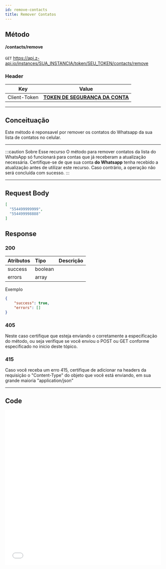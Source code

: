 ```yaml
---
id: remove-contacts
title: Remover Contatos
---
```


## Método

#### /contacts/remove

`GET` https://api.z-api.io/instances/SUA_INSTANCIA/token/SEU_TOKEN/contacts/remove

### Header

|      Key       |            Value            |
| :------------: |     :-----------------:     |
|  Client-Token  | **[TOKEN DE SEGURANÇA DA CONTA](../security/client-token)** |
---

## Conceituação

Este método é reponsavel por remover os contatos do Whatsapp da sua lista de contatos no celular.

---

:::caution Sobre Esse recurso
O método para remover contatos da lista do WhatsApp só funcionará para contas que já receberam a atualização necessária. Certifique-se de que sua conta **do Whatsapp** tenha recebido a atualização antes de utilizar este recurso. Caso contrário, a operação não será concluída com sucesso.
:::


---

## Request Body

```json
[
  "554499999999",
  "554499998888"
]
```

## Response

### 200

| Atributos | Tipo  | Descrição |
| :-- | :-- | :--   |
| success | boolean |  |
| errors  | array   |  |


Exemplo

```json
{
    "success": true,
    "errors": []
}
```

### 405

Neste caso certifique que esteja enviando o corretamente a especificação do método, ou seja verifique se você enviou o POST ou GET conforme especificado no inicio deste tópico.

### 415

Caso você receba um erro 415, certifique de adicionar na headers da requisição o "Content-Type" do objeto que você está enviando, em sua grande maioria "application/json"

---

## Code

<iframe src="//api.apiembed.com/?source=https://raw.githubusercontent.com/Z-API/z-api-docs/main/json-examples/remove-contacts.json&targets=all" frameborder="0" scrolling="no" width="100%" height="500px" seamless></iframe>
